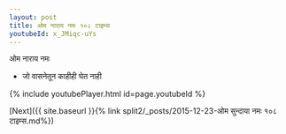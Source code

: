 ```yaml
---
layout: post
title: ओम नाराय नमः १०८ टाइम्स
youtubeId: x_JMiqc-uYs
---
```

 
 
 ओम नाराय नमः  
 
 -  जो वासनेतून काहीही घेत नाही 
 
  
 
  
 
 
 
 
 
 


{% include youtubePlayer.html id=page.youtubeId %}
 
[Next]({{ site.baseurl }}{% link  split2/_posts/2015-12-23-ओम सुन्दाया नमः १०८ टाइम्स.md%})
 
